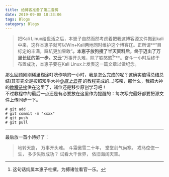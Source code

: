 ```yaml
---
title: 给博客准备了第二套房
date: 2019-09-08 18:33:06
tags: Blogs
category: Blogs
---
```

> 把Kali Linux给盘活之后，本崽子自然而然考虑着把我这博客源文件搬到kali中来，这样本崽子就可以Win+Kali两地同时维护这个博客辽。正所谓**“目标定的丰满，踩坑更加果敢”**。本崽子放狗搜了半天资料后，终于迈出了万里长征的第一步。又云**“万事开头难，除了铁憨憨[^1]”**。奋斗一小时后终于布置成功，本崽子要在Kali Linux上发表这一篇文章以做纪念。

那么回顾刚刚稀里糊涂叮咣作响的一小时，我是怎么完成的呢？这确实值得总结总结(其实完全是按照知乎大神[*@直上云霄*](http://fangzh.top/) 的教程完成的...)咳咳，那什么，我把大神的[教程链接](https://www.zhihu.com/question/21193762/answer/489124966)供在这里了，诸位还是移步原创学习吧！<br>
不过教程中的最后一点还是有必要放在这里作为提醒的：每次写完最好都要把源文件上传同步一下。
```
# git add .
# git commit -m "xxxx"
# git push
# git pull
```
- - -
最后放一首小诗好了：
> 地转天旋，
万事开头难。
斗霜傲雪二十年，
堂堂剑气尚寒。
戎马倥偬一生，
多少失败成功？
试看大千世界，
依旧海阔天空。

[^1]: 这句话纯属本崽子杜撰，为搏诸位看官一乐。
